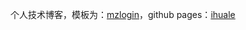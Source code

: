 个人技术博客，模板为：[mzlogin](https://github.com/mzlogin/mzlogin.github.io.git "mzlogin")，github pages：[ihuale](https://ihuale.github.io "ihuale")
